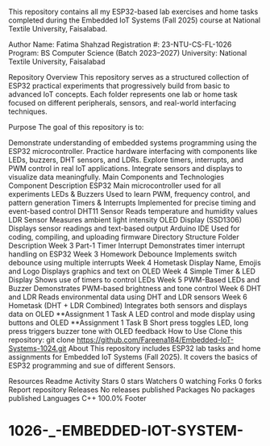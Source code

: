 This repository contains all my ESP32-based lab exercises and home tasks completed during the Embedded IoT Systems (Fall 2025) course at National Textile University, Faisalabad.

Author
Name: Fatima Shahzad
Registration #: 23-NTU-CS-FL-1026
Program: BS Computer Science (Batch 2023–2027)
University: National Textile University, Faisalabad

Repository Overview
This repository serves as a structured collection of ESP32 practical experiments that progressively build from basic to advanced IoT concepts.
Each folder represents one lab or home task focused on different peripherals, sensors, and real-world interfacing techniques.

Purpose
The goal of this repository is to:

Demonstrate understanding of embedded systems programming using the ESP32 microcontroller.
Practice hardware interfacing with components like LEDs, buzzers, DHT sensors, and LDRs.
Explore timers, interrupts, and PWM control in real IoT applications.
Integrate sensors and displays to visualize data meaningfully.
Main Components and Technologies
Component	Description
ESP32	Main microcontroller used for all experiments
LEDs & Buzzers	Used to learn PWM, frequency control, and pattern generation
Timers & Interrupts	Implemented for precise timing and event-based control
DHT11 Sensor	Reads temperature and humidity values
LDR Sensor	Measures ambient light intensity
OLED Display (SSD1306)	Displays sensor readings and text-based output
Arduino IDE	Used for coding, compiling, and uploading firmware
Directory Structure
Folder	Description
Week 3 Part-1 Timer Interrupt	Demonstrates timer interrupt handling on ESP32
Week 3 Homework Debounce	Implements switch debounce using multiple interrupts
Week 4 Hometask Display Name, Emojis and Logo	Displays graphics and text on OLED
Week 4 Simple Timer & LED Display	Shows use of timers to control LEDs
Week 5 PWM-Based LEDs and Buzzer	Demonstrates PWM-based brightness and tone control
Week 6 DHT and LDR	Reads environmental data using DHT and LDR sensors
Week 6 Hometask (DHT + LDR Combined)	Integrates both sensors and displays data on OLED
**Assignment 1	Task A LED control and mode display using buttons and OLED
**Assignment 1	Task B Short press toggles LED, long press triggers buzzer tone with OLED feedback
How to Use
Clone this repository:
git clone https://github.com/Fareena184/Embedded-IoT-Systems-1024.git
About
This repository includes ESP32 lab tasks and home assignments for Embedded IoT Systems (Fall 2025). It covers the basics of ESP32 programming and sue of different Sensors.

Resources
 Readme
 Activity
Stars
 0 stars
Watchers
 0 watching
Forks
 0 forks
Report repository
Releases
No releases published
Packages
No packages published
Languages
C++
100.0%
Footer
# 1026-_-EMBEDDED-IOT-SYSTEM-
